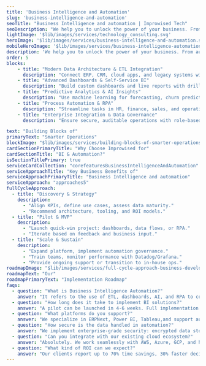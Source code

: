 ```yaml
---
title: 'Business Intelligence and Automation'
slug: 'business-intelligence-and-automation'
seoTitle: "Business Intelligence and automation | Improwised Tech"
seoDescription: "We help you to unlock the power of your business. From automated dashboards to real-time alerts, our BI and automation tools simplify decisions and reduce manual work - so that you can act faster and smarter."
lightImage: '$lib/images/services/technology_consulting.svg'
heroImage: '$lib/images/services/business-intelligence-and-automation.svg'
mobileHeroImage: '$lib/images/services/business-intelligence-automation-mobile-hero.svg'
description: 'We help you to unlock the power of your business. From automated dashboards to real-time alerts, our BI and automation tools simplify decisions and reduce manual work - so that you can act faster and smarter.'
order: 5
blocks: 
    - title: "Modern Data Architecture & ETL Integration"
      description: "Connect ERP, CRM, cloud apps, and legacy systems with structured pipelines. Automate real-time and batch data workflows for unified, accessible insights."
    - title: "Advanced Dashboards & Self-Service BI"
      description: "Build custom dashboards and live reports with drill-down and mobile access. Enable departments to track KPIs and make decisions without IT dependency."
    - title: "Predictive Analytics & AI Insights"
      description: "Use machine learning for forecasting, churn prediction, and anomaly detection.Support data science workflows with Python/R integrations for actionable insights."
    - title: "Process Automation & RPA"
      description: "Streamline tasks in HR, finance, sales, and operations with bots and automation. Accelerate workflows like onboarding, invoicing, and reporting—reducing manual effort."
    - title: "Enterprise Integration & Data Governance"
      description: "Ensure secure, auditable operations with role-based access and encryption. Maintain compliance with GDPR, HIPAA, SOC 2, and enable data lineage and metadata control."

text: "Building Blocks of"
primaryText: "Smarter Operations"
blockImage: "$lib/images/services/building-blocks-of-smarter-operations.svg"
cardSectionPrimaryTitle: "Why Choose Improwised for"
cardSectionTitle: "BI & Automation?"
isSectionTitlePrimary: true
serviceCardCollection: "corefeaturesBusinessIntelligenceAndAutomation"
serviceApproachTitle: "Key Business Benefits of"
serviceApproachPrimaryTitle: "Business Intelligence and automation"
serviceApproach: "approaches5"
fullCycleApproach:
  - title: "Discovery & Strategy"
    description:
      - "Align KPIs, define use cases, assess data maturity."
      - "Recommend architecture, tooling, and ROI models."
  - title: "Pilot & MVP"
    description:
      - "Launch quick-win project: dashboards, data flows, or RPA."
      - "Iterate based on feedback and business input."
  - title: "Scale & Sustain"
    description:
      - "Expand platform, implement automation governance."
      - "Train teams, monitor performance with Datadog/Grafana."
      - "Provide ongoing support or transition to in-house ops."
roadmapImage: "$lib/images/services/full-cycle-approach-business-development.svg"
roadmapText: "Our"
roadmapPrimaryText: "Implementation Roadmap"
faqs:
  - question: "What is Business Intelligence Automation?"
    answer: "It refers to the use of ETL, dashboards, AI, and RPA to collect, process, and present data insights automatically—reducing manual work and increasing speed-to-insight."
  - question: "How long does it take to implement BI solutions?"
    answer: "A pilot can be launched in 4-6 weeks. Full implementation may take 3-6 months depending on integration scope and data complexity."
  - question: "What platforms do you support?"
    answer: "We specialize in ERPNext, Power BI, Tableau,and support automation with Python-based tools."
  - question: "How secure is the data handled in automation?"
    answer: "We implement enterprise-grade security: encrypted data storage, RBAC, audit logs, and full compliance with SOC 2, GDPR, and industry standards."
  - question: "Can you integrate with our existing cloud ecosystem?"
    answer: "Absolutely. We work seamlessly with AWS, Azure, GCP, and hybrid infrastructures."
  - question: "What kind of ROI can we expect?"
    answer: "Our clients report up to 70% time savings, 30% faster decisions, and reduced operational costs—often visible within the first 90 days."
---
```


